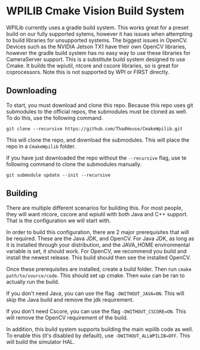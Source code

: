 # WPILIB Cmake Vision Build System

WPILib currently uses a gradle build system. This works great for a preset build on our fully supported sytems, however it has issues when attempting to build libraries for unsupported systems. The biggest issues in OpenCV. Devices such as the NVIDIA Jetson TX1 have their own OpenCV libraries, however the gradle build system has no easy way to use these libraries for CameraServer support. This is a substitute build system designed to use Cmake. It builds the wpiutil, ntcore and cscore libraries, so is great for coprocessors. Note this is not supported by WPI or FIRST directly.

## Downloading
To start, you must download and clone this repo. Because this repo uses git submodules to the official repos, the submodules must be cloned as well. To do this, use the following command.

`git clone --recursive https://github.com/ThadHouse/CmakeWpilib.git`

This will clone the repo, and download the submodules. This will place the repo in a `CmakeWpilib` folder.

If you have just downloaded the repo without the `--recursive` flag, use te following command to clone the submodules manually.

`git submodule update --init --recursive`

## Building

There are multiple different scenarios for building this. For most people, they will want ntcore, cscore and wpiutil with both Java and C++ support. That is the configuration we will start with.

In order to build this configuration, there are 2 major prerequisites that will be required. These are the Java JDK, and OpenCV. For Java JDK, as long as it is installed through your distribution, and the JAVA_HOME environmental variable is set, it should work. For OpenCV, we recommend you build and install the newest release. This build should then see the installed OpenCV.

Once these prerequisites are installed, create a build folder. Then run `cmake path/to/source/code`. This should set up cmake. Then `make` can be ran to actually run the build.




If you don't need Java, you can use the flag `-DWITHOUT_JAVA=ON`. This will skip the Java build and remove the jdk requirement.

If you don't need Cscore, you can use the flag `-DWITHOUT_CSCORE=ON`. This will remove the OpenCV requirement of the build.

In addition, this build system supports building the main wpilib code as well. To enable this (it's disabled by default), use `-DWITHOUT_ALLWPILIB=OFF`. This will build the simulator HAL.
